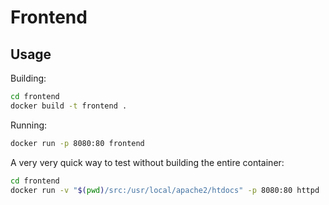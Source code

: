# Frontend

## Usage
Building:
```sh
cd frontend
docker build -t frontend .
```
Running:
```sh
docker run -p 8080:80 frontend
```
A very very quick way to test without building the entire container:
```sh
cd frontend
docker run -v "$(pwd)/src:/usr/local/apache2/htdocs" -p 8080:80 httpd
```